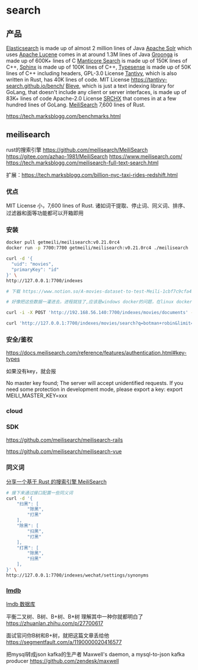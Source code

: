 # search

## 产品

[Elasticsearch](https://www.elastic.co/cn/) is made up of almost 2 million lines of Java
[Apache Solr](https://solr.apache.org/) which uses [Apache Lucene](https://lucene.apache.org/) comes in at around 1.3M lines of Java
[Groonga](https://groonga.org/) is made up of 600K+ lines of C
[Manticore Search](https://manticoresearch.com/) is made up of 150K lines of C++,
[Sphinx](http://sphinxsearch.com/) is made up of 100K lines of C++, 
[Typesense](https://typesense.org/) is made up of 50K lines of C++ including headers, GPL-3.0 License
[Tantivy](https://github.com/tantivy-search/tantivy), which is also written in Rust, has 40K lines of code.  MIT License
  https://tantivy-search.github.io/bench/
[Bleve](https://github.com/blevesearch/bleve), which is just a text indexing library for GoLang, that doesn't include any client or server interfaces, is made up of 83K+ lines of code Apache-2.0 License
[SRCHX](https://github.com/alash3al/srchx) that comes in at a few hundred lines of GoLang.
[MeiliSearch](https://github.com/meilisearch/MeiliSearc) 7,600 lines of Rust.

 https://tech.marksblogg.com/benchmarks.html

## meilisearch

rust的搜索引擎
https://github.com/meilisearch/MeiliSearch
https://gitee.com/azhao-1981/MeiliSearch
https://www.meilisearch.com/
https://tech.marksblogg.com/meilisearch-full-text-search.html

扩展：https://tech.marksblogg.com/billion-nyc-taxi-rides-redshift.html

### 优点
 MIT License
小，7,600 lines of Rust.
诸如词干提取、停止词、同义词、排序、过滤器和面等功能都可以开箱即用
### 安装
```bash
docker pull getmeili/meilisearch:v0.21.0rc4
docker run -p 7700:7700 getmeili/meilisearch:v0.21.0rc4 ./meilisearch

curl -d '{
  "uid": "movies",
  "primaryKey": "id"
}' \
http://127.0.0.1:7700/indexes

# 下载 https://www.notion.so/A-movies-dataset-to-test-Meili-1cbf7c9cfa4247249c40edfa22d7ca87#b5ae399b81834705ba5420ac70358a65

# 好像把这些数据一灌进去，进程就挂了,应该是windows docker的问题，在linux docker就没有问题

curl -i -X POST 'http://192.168.56.140:7700/indexes/movies/documents' --header 'content-type: application/json' --data-binary @movies.json

curl 'http://127.0.0.1:7700/indexes/movies/search?q=botman+robin&limit=2' | jq

```

### 安全/鉴权

https://docs.meilisearch.com/reference/features/authentication.html#key-types

如果没有key，就会报

No master key found; The server will accept unidentified requests. If you need some protection in development mode, please export a key: export MEILI_MASTER_KEY=xxx

### cloud
### SDK

https://github.com/meilisearch/meilisearch-rails

https://github.com/meilisearch/meilisearch-vue

### 同义词

[分享一个基于 Rust 的搜索引擎 MeiliSearch](https://www.v2ex.com/t/744135)

```bash
# 接下来通过接口配置一些同义词
curl -d '{
    "扫黑": [
        "除黑",
        "打黑"
    ],
    "除黑": [
        "扫黑",
        "打黑"
    ],
    "打黑": [
        "除黑",
        "扫黑"
    ],
}' \
http://127.0.0.1:7700/indexes/wechat/settings/synonyms
```

### [lmdb](http://www.lmdb.tech/doc/)

[lmdb 数据库](https://zhuanlan.zhihu.com/p/70359311)

平衡二叉树、B树、B+树、B*树 理解其中一种你就都明白了
https://zhuanlan.zhihu.com/p/27700617

面试官问你B树和B+树，就把这篇文章丢给他
https://segmentfault.com/a/1190000020416577


把mysql转成json kafka的生产者
Maxwell's daemon, a mysql-to-json kafka producer
https://github.com/zendesk/maxwell
